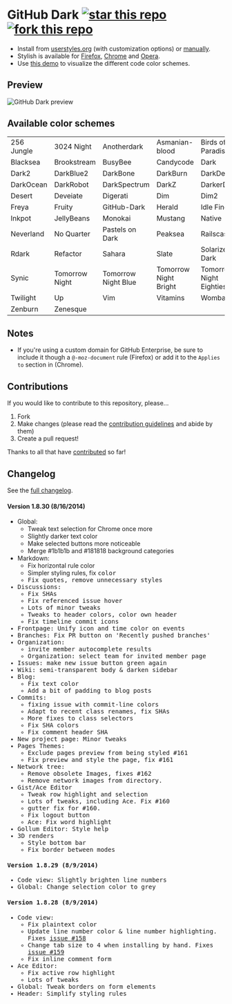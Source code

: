 # GitHub Dark [![star this repo](http://github-svg-buttons.herokuapp.com/star.svg?user=StylishThemes&repo=GitHub-Dark)](http://github.com/StylishThemes/GitHub-Dark) [![fork this repo](http://github-svg-buttons.herokuapp.com/fork.svg?user=StylishThemes&repo=GitHub-Dark)](http://github.com/StylishThemes/GitHub-Dark/fork)

- Install from [userstyles.org](http://userstyles.org/styles/37035) (with customization options) or [manually](https://raw.githubusercontent.com/StylishThemes/GitHub-Dark/master/github-dark.css).
- Stylish is available for [Firefox](https://addons.mozilla.org/en-US/firefox/addon/2108/), [Chrome](https://chrome.google.com/extensions/detail/fjnbnpbmkenffdnngjfgmeleoegfcffe) and [Opera](https://addons.opera.com/en/extensions/details/stylish-for-opera/).
- Use [this demo](http://StylishThemes.github.io/GitHub-Dark/) to visualize the different code color schemes.

## Preview
![GitHub Dark preview](http://i.imgur.com/MsrHuFh.png)

## Available color schemes

|   |   |   |   |   |
| --- | --- | --- | --- | --- |
| 256 Jungle | 3024 Night | Anotherdark | Asmanian-blood | Birds of Paradise |
| Blacksea | Brookstream | BusyBee | Candycode | Dark |
| Dark2 | DarkBlue2 | DarkBone | DarkBurn | DarkDevel |
| DarkOcean | DarkRobot | DarkSpectrum | DarkZ | DarkerDesert |
| Desert | Deveiate | Digerati | Dim | Dim2 |
| Freya | Fruity | GitHub-Dark | Herald | Idle Fingers |
| Inkpot | JellyBeans | Monokai | Mustang | Native |
| Neverland | No Quarter | Pastels on Dark | Peaksea | Railscasts |
| Rdark | Refactor | Sahara | Slate | Solarized Dark |
| Synic | Tomorrow Night | Tomorrow Night Blue | Tomorrow Night Bright | Tomorrow Night Eighties |
| Twilight | Up | Vim | Vitamins | Wombat |
| Zenburn | Zenesque |  |  |  |

## Notes

* If you're using a custom domain for GitHub Enterprise, be sure to include it though a `@-moz-document` rule (Firefox) or add it to the `Applies to` section in (Chrome).

## Contributions

If you would like to contribute to this repository, please...

1. Fork
2. Make changes (please read the [contribution guidelines](https://github.com/StylishThemes/GitHub-Dark/blob/master/CONTRIBUTING.md) and abide by them)
3. Create a pull request!

Thanks to all that have [contributed](https://github.com/StylishThemes/GitHub-Dark/graphs/contributors) so far!

## Changelog

See the [full changelog](https://github.com/StylishThemes/GitHub-Dark/wiki).

#### Version 1.8.30 (8/16/2014)

* Global:
  * Tweak text selection for Chrome once more
  * Slightly darker text color
  * Make selected buttons more noticeable
  * Merge #1b1b1b and #181818 background categories
* Markdown:
  * Fix horizontal rule color
  * Simpler styling rules, fix <tt> color
  * Fix quotes, remove unnecessary styles
* Discussions:
  * Fix SHAs
  * Fix referenced issue hover
  * Lots of minor tweaks
  * Tweaks to header colors, color own header
  * Fix timeline commit icons
* Frontpage: Unify icon and time color on events
* Branches: Fix PR button on 'Recently pushed branches'
* Organization:
  * invite member autocomplete results
  * Organization: select team for invited member page
* Issues: make new issue button green again
* Wiki: semi-transparent body & darken sidebar
* Blog:
  * Fix text color
  * Add a bit of padding to blog posts
* Commits:
  * fixing issue with commit-line colors
  * Adapt to recent class renames, fix SHAs
  * More fixes to class selectors
  * Fix SHA colors
  * Fix comment header SHA
* New project page: Minor tweaks
* Pages Themes:
  * Exclude pages preview from being styled #161
  * Fix preview and style the page, fix #161
* Network tree:
  * Remove obsolete Images, fixes #162
  * Remove network images from directory.
* Gist/Ace Editor
  * Tweak row highlight and selection
  * Lots of tweaks, including Ace. Fix #160
  * gutter fix for #160.
  * Fix logout button
  * Ace: Fix word highlight
* Gollum Editor: Style help
* 3D renders
  * Style bottom bar
  * Fix border between modes

#### Version 1.8.29 (8/9/2014)

* Code view: Slightly brighten line numbers
* Global: Change selection color to grey

#### Version 1.8.28 (8/9/2014)

* Code view:
  * Fix plaintext color
  * Update line number color & line number highlighting. Fixes [issue #158](https://github.com/StylishThemes/GitHub-Dark/issues/158)
  * Change tab size to 4 when installing by hand. Fixes [issue #159](https://github.com/StylishThemes/GitHub-Dark/issues/159)
  * Fix inline comment form
* Ace Editor:
  * Fix active row highlight
  * Lots of tweaks
* Global: Tweak borders on form elements
* Header: Simplify styling rules
